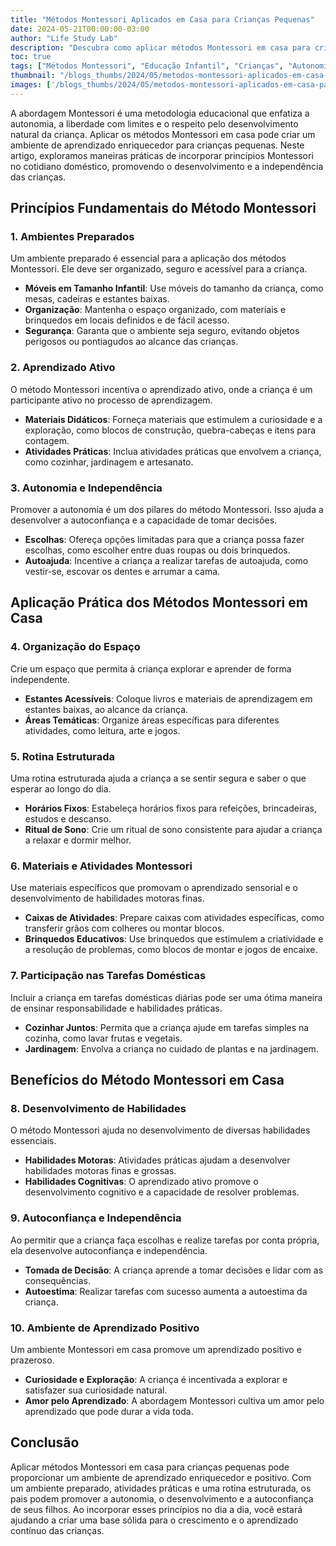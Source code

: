 ```yaml
---
title: "Métodos Montessori Aplicados em Casa para Crianças Pequenas"
date: 2024-05-21T00:00:00-03:00
author: "Life Study Lab"
description: "Descubra como aplicar métodos Montessori em casa para crianças pequenas, promovendo autonomia, aprendizado e desenvolvimento em um ambiente preparado."
toc: true
tags: ["Métodos Montessori", "Educação Infantil", "Crianças", "Autonomia", "Aprendizado", "Desenvolvimento"]
thumbnail: "/blogs_thumbs/2024/05/metodos-montessori-aplicados-em-casa-para-criancas-pequenas.jpg"
images: ['/blogs_thumbs/2024/05/metodos-montessori-aplicados-em-casa-para-criancas-pequenas.jpg']
---
```


A abordagem Montessori é uma metodologia educacional que enfatiza a autonomia, a liberdade com limites e o respeito pelo desenvolvimento natural da criança. Aplicar os métodos Montessori em casa pode criar um ambiente de aprendizado enriquecedor para crianças pequenas. Neste artigo, exploramos maneiras práticas de incorporar princípios Montessori no cotidiano doméstico, promovendo o desenvolvimento e a independência das crianças.

## Princípios Fundamentais do Método Montessori

### 1. Ambientes Preparados

Um ambiente preparado é essencial para a aplicação dos métodos Montessori. Ele deve ser organizado, seguro e acessível para a criança.

- **Móveis em Tamanho Infantil**: Use móveis do tamanho da criança, como mesas, cadeiras e estantes baixas.
- **Organização**: Mantenha o espaço organizado, com materiais e brinquedos em locais definidos e de fácil acesso.
- **Segurança**: Garanta que o ambiente seja seguro, evitando objetos perigosos ou pontiagudos ao alcance das crianças.

### 2. Aprendizado Ativo

O método Montessori incentiva o aprendizado ativo, onde a criança é um participante ativo no processo de aprendizagem.

- **Materiais Didáticos**: Forneça materiais que estimulem a curiosidade e a exploração, como blocos de construção, quebra-cabeças e itens para contagem.
- **Atividades Práticas**: Inclua atividades práticas que envolvem a criança, como cozinhar, jardinagem e artesanato.

### 3. Autonomia e Independência

Promover a autonomia é um dos pilares do método Montessori. Isso ajuda a desenvolver a autoconfiança e a capacidade de tomar decisões.

- **Escolhas**: Ofereça opções limitadas para que a criança possa fazer escolhas, como escolher entre duas roupas ou dois brinquedos.
- **Autoajuda**: Incentive a criança a realizar tarefas de autoajuda, como vestir-se, escovar os dentes e arrumar a cama.

## Aplicação Prática dos Métodos Montessori em Casa

### 4. Organização do Espaço

Crie um espaço que permita à criança explorar e aprender de forma independente.

- **Estantes Acessíveis**: Coloque livros e materiais de aprendizagem em estantes baixas, ao alcance da criança.
- **Áreas Temáticas**: Organize áreas específicas para diferentes atividades, como leitura, arte e jogos.

### 5. Rotina Estruturada

Uma rotina estruturada ajuda a criança a se sentir segura e saber o que esperar ao longo do dia.

- **Horários Fixos**: Estabeleça horários fixos para refeições, brincadeiras, estudos e descanso.
- **Ritual de Sono**: Crie um ritual de sono consistente para ajudar a criança a relaxar e dormir melhor.

### 6. Materiais e Atividades Montessori

Use materiais específicos que promovam o aprendizado sensorial e o desenvolvimento de habilidades motoras finas.

- **Caixas de Atividades**: Prepare caixas com atividades específicas, como transferir grãos com colheres ou montar blocos.
- **Brinquedos Educativos**: Use brinquedos que estimulem a criatividade e a resolução de problemas, como blocos de montar e jogos de encaixe.

### 7. Participação nas Tarefas Domésticas

Incluir a criança em tarefas domésticas diárias pode ser uma ótima maneira de ensinar responsabilidade e habilidades práticas.

- **Cozinhar Juntos**: Permita que a criança ajude em tarefas simples na cozinha, como lavar frutas e vegetais.
- **Jardinagem**: Envolva a criança no cuidado de plantas e na jardinagem.

## Benefícios do Método Montessori em Casa

### 8. Desenvolvimento de Habilidades

O método Montessori ajuda no desenvolvimento de diversas habilidades essenciais.

- **Habilidades Motoras**: Atividades práticas ajudam a desenvolver habilidades motoras finas e grossas.
- **Habilidades Cognitivas**: O aprendizado ativo promove o desenvolvimento cognitivo e a capacidade de resolver problemas.

### 9. Autoconfiança e Independência

Ao permitir que a criança faça escolhas e realize tarefas por conta própria, ela desenvolve autoconfiança e independência.

- **Tomada de Decisão**: A criança aprende a tomar decisões e lidar com as consequências.
- **Autoestima**: Realizar tarefas com sucesso aumenta a autoestima da criança.

### 10. Ambiente de Aprendizado Positivo

Um ambiente Montessori em casa promove um aprendizado positivo e prazeroso.

- **Curiosidade e Exploração**: A criança é incentivada a explorar e satisfazer sua curiosidade natural.
- **Amor pelo Aprendizado**: A abordagem Montessori cultiva um amor pelo aprendizado que pode durar a vida toda.

## Conclusão

Aplicar métodos Montessori em casa para crianças pequenas pode proporcionar um ambiente de aprendizado enriquecedor e positivo. Com um ambiente preparado, atividades práticas e uma rotina estruturada, os pais podem promover a autonomia, o desenvolvimento e a autoconfiança de seus filhos. Ao incorporar esses princípios no dia a dia, você estará ajudando a criar uma base sólida para o crescimento e o aprendizado contínuo das crianças.
